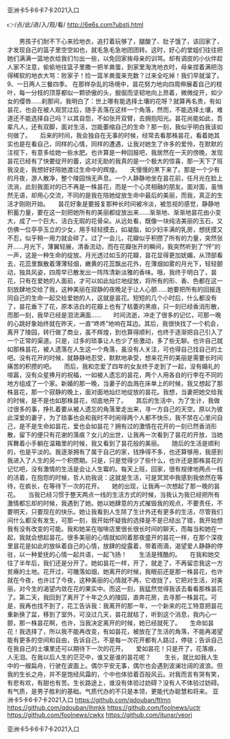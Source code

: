 
亚洲卡5卡6卡7卡2021入口




👉/点/此/进/入/观/看/ http://6e6s.com?ubstj.html




　　男孩子们耐不下心来捡地衣，追打着玩够了，腿酸了、肚子饿了，该回家了，才发现自己的篮子里空空如也，就毛急毛急地团团转。这时，好心的堂姐们往往把她们满满一篮地衣给我们匀出一些，以免回家挨母亲的训骂。却有调皮的小伙伴趁人家不注意，偷偷地往篮子里撒一把羊粪蛋，到家里淘洗地衣时，母亲捏着满把泡得稀软的地衣大骂：败家子！捡一篮羊粪蛋来充数？过来全吃掉！我们早就溜了。
	9、一日两人三餐四季。
在那样杂乱的场境中，昙花努力地向四周伸展着自己的枝叶，每一分枝的顶芽都似一颗骄傲的头，掘倔而坚韧地向上昂着，微微绽开，如少女的缨唇……刹那间，我明白了：世上哪有能选择土壤的花呀？就算再名贵，有如昙花，也会在被人观赏过后，随手丢落在这样一个角落，然而，不能选择土壤，难道还不能选择自己吗？以其自怨，不如张开双臂，去拥抱阳光。昙花尚能如此，吾辈凡人，还有双脚，面对生活，岂能萎缩自己的生命？那一刻，我似乎明白我该如何做了。　　后来的时间，我会独自在无事的时候，经常去看那株昙花，看着她其实也是在看自己，同样的心情，同样的遭遇，让我对她生了许多的爱怜，在默默的注视下，有意多给她一些水肥。也许算是一种回报吧，我居然在一天的傍晚，发现昙花已经有了快要绽开的蕾，这对无助的我真的是一个极大的惊喜，那一天下了班我没走，我想好好陪她渡过生命中的辉煌。　　天慢慢的黑下来了。那是一个少有的月夜，游人散净，整个陵园悄无声息。一个人静静地坐在昙花前，任月光在脸上流淌，此刻我面对的已不再是一株昙花，而是一个心灵相融的朋友。面对面，虽悄然无语，却用心交流，不同的是我在陪她绽放生命中最后的美丽，而我，真正的生活才刚刚开始。　　昙花好象是要报复那种长时间被冷淡，被忽视的感觉，静静地积蓄力量，要在这一刻把她所有的美丽都绽放出来……渐渐地、渐渐地昙花由小变大，成了一个巨大、洁白无瑕的花骨朵。从远处看，既像一块纯洁美丽的玉石，又仿佛一位亭亭玉立的少女，用手轻轻摸去，如凝脂，如少妇丰满的乳房，想抚摸又不忍，似乎稍一用力就会碎了。过了一会儿，花瓣似乎积攒了所有的力量，突然张开……月光下，薄翼轻展，清香流动，而在花瓣张开的瞬间，我突然听到了“怦”的一声，这是一种生命的绽放。月光透过如玉的花瓣，昙花显得更加妩媚，从顶部看去，花蕊里飘散着薄薄轻烟，嫩黄的花蕊飘出花外，在薄烟如雾的月光下，轻轻颤动，独具风姿，四周早已散发出一阵阵清新淡雅的香味。哦，我终于明白了，昙花，只有在爱她的人面前，才可以如此灿烂地绽放，将所有的形、香、色都在这一刻放肆地交给了我，这种美丽在寂静的夜晚足于让人心颤……她要把所有的回报连同自己的生命一起交给爱她的人，这就是昙花。短短的几个小时后，什么都没有了，昙花垂下了花，原本洁白的花瓣上也有了枯萎的黑痕，只一刻已经香消形散，而那一刻，我早已经是泪流满面……　　时间流逝，冲走了很多的记忆，可那一晚的心跳好象始终就在昨天，一直“咚咚”地响在耳边。其后，我很快找了一个机会，离开了陵园，转行做了商业，虽不辉煌，到也算得顺利，也终于逐渐把自己引入了一个正常的渠道。只是，过多的琐事让人也少了些激动，多了些无聊。也许自己就如那株昙花，被人遗落在人生这一个角落，虽没有人关注，可也得自己找自己的土吧。没有花开的时候，就静静地忍受，默默地承受，想来花开的美丽是需要长时间痛苦的积攒的吧。　　而后，我和恋爱了四年的女友终于走到了一起，没有婚礼的喧嚣，没有众星捧月的祝福，一如被人遗忘的昙花，两个人用各自的行李在不同的地方组成了一个家。新婚的那一晚，当妻子的血溅在床单上的时候，我又想起了那株昙花，那一个寂静的晚上，面对面地灿烂地绽放的昙花。我想，当妻把她交给我的时候，是不是也如那株昙花，彻底地开了。　　其后的生活中，为了生计，我做过很多的事，挣扎着要从被人遗忘的角落里走出来，寻一方自己的天空。原以为彼此深爱的妻子，为了琐事也会和我时不时闹得两个人都不快乐，我不禁在心里问自己，是不是生命如昙花，爱也会如昙花？拥有过的激情在花开的一刻已然香消形散，留下的便只有花谢的落痕？女儿的出世，让我再一次看到了昙花的开放，当她挥舞着小手躺在温箱里的时候，我又看到了昙花般的美丽。　　随后的生活是顺利的，也是平淡的。我逐渐拥有了属于自己的家，钱挣得不多，也还算够用，我感到我进入了人生的另一个积攒期。只是，只是觉得少了些什么，也许还是那株昙花的记忆吧，没有激情的生活是会让人生霉的。每天上班，回家，很有规律地两点一线的活着，在抱怨的时候，哲人劝我说：这就是生活，可是冥冥中我感到我依然在等待，在疯长，在等待下一次的花开。　　她的出现，让我再一次想起了那一晚的昙花。　　当我已经习惯于整天两点一线的生活方式的时候，当我认为我已经把所有激情都忘却的时候，我遇到了她。她以她肆意的方式摧毁我的观点，不要责任，不要明天，只要现在的快乐。她让我看到人生除了生计外还有更多的生活，尽管我们间什么都没有发生，可那一刻，我开始怀疑我的选择是不是已经出了错，我开始想我有没有改变的可能。我和她呆在咖啡店里很长很长时间的聊天，而每当和她在一起，我就会想起昙花。很多美丽的心情就如同着那夜盛开的昙花一样，在那个深夜里昙花是如此的放纵着自己的心情，放肆的绽露着，带着雨滴，渴望爱人静静的停驻，以一种爱抚的心情一起共语，一起飞扬！　　生活是残酷的。　　在我和她交往了半年后，我们还是分开了。她如昙花一样，开了，就走了，不再留恋我这一方贫瘠的土地。花开过，可雕落如烟，她离开的时候，我眼前还是那一株昙花，也许就在今夜，也许过了今夜，这种美丽的心情就不再，它收拢了，它把对生活，对美丽，对今生的渴望内敛在花的果实中。而这一刻，我猛然觉得我该去看看那株昙花了。第二天，我回到了离开了十年之久的陵园，直奔花房，去寻那一株昙花。可是，我再也找不到了，花工告诉我：我离开的那一年，一个新来的花工特意把昙花重新换了盆，移到了室外，可没过几天，昙花就枯了，听到这个消息，我内心一颤，那一株昙花啊，也许，当我决定离开的时候，她已经就死了。　　生命如昙花！我选择了，所以我不能再改变，有如昙花，被放在了生活的角落，不能再渴望能有更多的空间和自由，告诉自己，不是每一次花开都有人路过，停驻；告诉自己在我自己的土壤里还可以期待下一次的花开。　　爱如昙花！只是开了，花落痕，人无泪。在我以后人生的茫茫中，谁又是谁的昙花呢？
　　生长，就比如我人生中的一艘扁舟，行驶在波面上。偶尔平安无事，偶尔也会遇到波澜壮阔的波浪。但我的生长之舟，并不是饱经风霜的，个中也体验着百般风云。对我而言有哭有笑，有悲有欢，有甜也有苦。生长路途上，谁没有体验过妨碍？没有人不体验过妨碍。
有气质，是男子胜利的基础。气质代办的不只是本领，更能代办聪慧和将来。
亚洲卡5卡6卡7卡2021入口 https://github.com/qdouban/ftlmn
https://github.com/qdouban/ihmkk
https://github.com/foolnews/uctr
https://github.com/foolnews/cwkx
https://github.com/itunsr/veori





亚洲卡5卡6卡7卡2021入口
